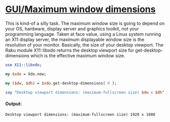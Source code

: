 [1]: https://rosettacode.org/wiki/GUI/Maximum_window_dimensions

# [GUI/Maximum window dimensions][1]





This is kind-of a silly task. The maximum window size is going to depend on your OS, hardware, display server and graphics toolkit, not your programming language. Taken at face value, using a Linux system running an X11 display server, the maximum displayable window size is the resolution of your monitor. Basically, the size of your desktop viewport. The Raku module X11::libxdo returns the desktop viewport size for get-desktop-dimensions which is the effective maximum window size.

```perl
use X11::libxdo;

my $xdo = Xdo.new;

my ($dw, $dh) = $xdo.get-desktop-dimensions( 0 );

say "Desktop viewport dimensions: (maximum-fullscreen size) $dw x $dh";
```

#### Output:
```
Desktop viewport dimensions: (maximum-fullscreen size) 1920 x 1080
```
